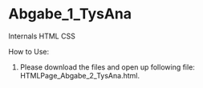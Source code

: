 # Abgabe_1_TysAna
Internals HTML CSS

How to Use: 
1. Please download the files and open up following file: HTMLPage_Abgabe_2_TysAna.html.

